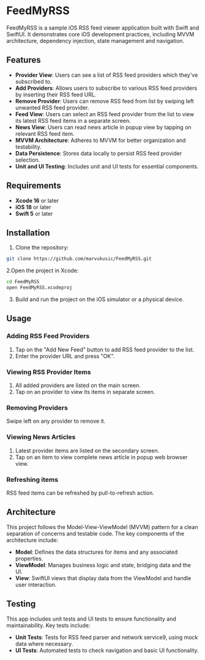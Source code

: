 # FeedMyRSS

FeedMyRSS is a sample iOS RSS feed viewer application built with Swift and SwiftUI. It demonstrates core iOS development practices, including MVVM architecture, dependency injection, state management and navigation.

## Features

- **Provider View**: Users can see a list of RSS feed providers which they've subscribed to.
- **Add Providers**: Allows users to subscribe to various RSS feed providers by inserting their RSS feed URL.
- **Remove Provider**: Users can remove RSS feed from list by swiping left unwanted RSS feed provider.
- **Feed View**: Users can select an RSS feed provider from the list to view its latest RSS feed items in a separate screen.
- **News View**: Users can read news article in popup view by tapping on relevant RSS feed item.
- **MVVM Architecture**: Adheres to MVVM for better organization and testability.
- **Data Persistence**: Stores data locally to persist RSS feed provider selection.
- **Unit and UI Testing**: Includes unit and UI tests for essential components.

## Requirements

- **Xcode 16** or later
- **iOS 18** or later
- **Swift 5** or later

## Installation

1. Clone the repository:

```bash
git clone https://github.com/marvukusic/FeedMyRSS.git
```

2.Open the project in Xcode:

```bash
cd FeedMyRSS
open FeedMyRSS.xcodeproj
```

3. Build and run the project on the iOS simulator or a physical device.

## Usage
### Adding RSS Feed Providers
1. Tap on the "Add New Feed" button to add RSS feed provider to the list.
2. Enter the provider URL and press "OK".
### Viewing RSS Provider Items 
1. All added providers are listed on the main screen.
2. Tap on an provider to view its items in separate screen.
### Removing Providers
Swipe left on any provider to remove it.
### Viewing News Articles 
1. Latest provider items are listed on the secondary screen.
2. Tap on an item to view complete news article in popup web browser view.
### Refreshing items
RSS feed items can be refreshed by pull-to-refresh action.

## Architecture
This project follows the Model-View-ViewModel (MVVM) pattern for a clean separation of concerns and testable code. The key components of the architecture include:

- **Model**: Defines the data structures for items and any associated properties.
- **ViewModel**: Manages business logic and state, bridging data and the UI.
- **View**: SwiftUI views that display data from the ViewModel and handle user interaction.

## Testing
This app includes unit tests and UI tests to ensure functionality and maintainability. Key tests include:

- **Unit Tests**: Tests for RSS feed parser and network service9, using mock data where necessary.
- **UI Tests**: Automated tests to check navigation and basic UI functionality.
